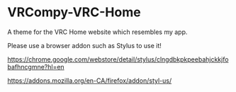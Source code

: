 # VRCompy-VRC-Home
A theme for the VRC Home website which resembles my app.

Please use a browser addon such as Stylus to use it!

https://chrome.google.com/webstore/detail/stylus/clngdbkpkpeebahjckkjfobafhncgmne?hl=en

https://addons.mozilla.org/en-CA/firefox/addon/styl-us/
